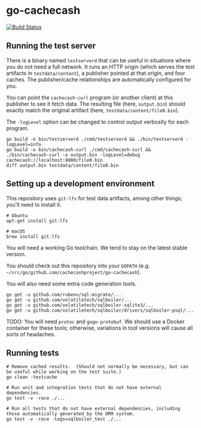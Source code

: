 # go-cachecash

[![Build Status](https://travis-ci.com/cachecashproject/go-cachecash.svg?token=utLK2DGqpJaDNkKeJ4fh&branch=master)](https://travis-ci.com/cachecashproject/go-cachecash)

## Running the test server

There is a binary named `testserverd` that can be useful in situations where you do not need a full network.  It runs an
HTTP origin (which serves the test artifacts in `testdata/content`), a publisher pointed at that origin, and four
caches.  The publisher/cache relationships are automatically configured for you.

You can point the `cachecash-curl` program (or another client) at this publisher to see it fetch data.  The resulting
file (here, `output.bin`) should exactly match the original artifact (here, `testdata/content/file0.bin`).

The `-logLevel` option can be changed to control output verbosity for each program.

```
go build -o bin/testserverd ./cmd/testserverd && ./bin/testserverd -logLevel=info
go build -o bin/cachecash-curl ./cmd/cachecash-curl && ./bin/cachecash-curl -o output.bin -logLevel=debug cachecash://localhost:8080/file0.bin
diff output.bin testdata/content/file0.bin
```

## Setting up a development environment

This repository uses `git-lfs` for test data artifacts, among other things; you'll need to install it.

```
# Ubuntu
apt-get install git-lfs

# macOS
brew install git-lfs
```

You will need a working Go toolchain.  We tend to stay on the latest stable version.

You should check out this repository into your `GOPATH` (e.g. `~/src/go/github.com/cachecashproject/go-cachecash`).

You will also need some extra code generation tools.

```
go get -u github.com/rubenv/sql-migrate/...
go get -u github.com/volatiletech/sqlboiler/...
go get -u github.com/volatiletech/sqlboiler-sqlite3/...
go get -u github.com/volatiletech/sqlboiler/drivers/sqlboiler-psql/...
```

TODO: You will need `protoc` and `gogo-protobuf`.  We should use a Docker container for these tools; otherwise,
variations in tool versions will cause all sorts of headaches.

## Running tests

```
# Remove cached results.  (Should not normally be necessary, but can be useful while working on the test suite.)
go clean -testcache

# Run unit and integration tests that do not have external dependencies.
go test -v -race ./...

# Run all tests that do not have external dependencies, including those automatically generated by the ORM system.
go test -v -race -tags=sqlboiler_test ./...
```

